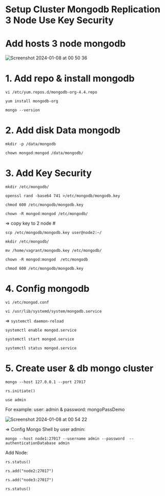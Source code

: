 # Setup Cluster Mongodb Replication 3 Node Use Key Security

# Add hosts 3 node mongodb


![Screenshot 2024-01-08 at 00 50 36](https://github.com/sysadminzz/mongodb/assets/152803356/a4e69313-544d-4db5-9775-8fbbfc71e54d)



# 1. Add repo & install mongodb


`vi /etc/yum.repos.d/mongodb-org-4.4.repo`


`yum install mongodb-org`


`mongo --version`



# 2. Add disk Data mongodb


`mkdir -p /data/mongodb`


`chown mongod:mongod /data/mongodb/`



# 3. Add Key Security


`mkdir /etc/mongodb/`


`openssl rand -base64 741 >/etc/mongodb/mongodb.key`


`chmod 600 /etc/mongodb/mongodb.key`


`chown -R mongod:mongod /etc/mongodb/`



=> copy key to 2 node #


`scp /etc/mongodb/mongodb.key user@node2:~/`


`mkdir /etc/mongodb/`


`mv /home/vagrant/mongodb.key /etc/mongodb/`


`chown -R mongod:mongod  /etc/mongodb`


`chmod 600 /etc/mongodb/mongodb.key`



# 4. Config mongodb


`vi /etc/mongod.conf`


`vi /usr/lib/systemd/system/mongodb.service`


=> `systemctl daemon-reload`


`systemctl enable mongod.service`


`systemctl start mongod.service`


`systemctl status mongod.service`



# 5. Create user & db mongo cluster



`mongo --host 127.0.0.1 --port 27017`

`rs.initiate() `

`use admin` 

For example: user: admin & password: mongoPassDemo


![Screenshot 2024-01-08 at 00 54 22](https://github.com/sysadminzz/mongodb/assets/152803356/62ceb31c-f548-4e29-ba07-be840a623b48)




=> Config Mongo Shell by user admin:


`mongo --host node1:27017 --username admin --password  --authenticationDatabase admin`


Add Node:


`rs.status() `


`rs.add("node2:27017")`


`rs.add("node3:27017")`


`rs.status() `







